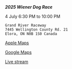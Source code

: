 ***2025 Wiener Dog Race***

4 July 6:30 PM to 10:00 PM

```
Grand River Raceway
7445 Wellington County Rd. 21
Elora, ON N0B 1S0 Canada
```

[Apple Maps](https://maps.apple.com/?address=7445%20Wellington%20Rd%2010,%20Moorefield%20ON%20N0G%202K0,%20Canada&ll=43.806697,-80.706514&q=7445%20Wellington%20Rd%2010)

[Google Maps](https://maps.app.goo.gl/LmSuE3pftGQRPKhW9)

[Live stream](https://grandriverraceway.com/livestreams-replays/#hd-livestream)
